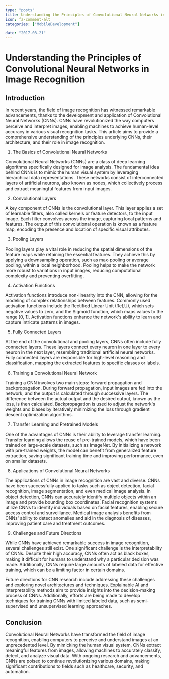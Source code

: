 ```yaml
---
type: "posts"
title: Understanding the Principles of Convolutional Neural Networks in Image Recognition
icon: fa-comment-alt
categories: ["MobileDevelopment"]

date: "2017-08-21"
---
```




# Understanding the Principles of Convolutional Neural Networks in Image Recognition

## Introduction

In recent years, the field of image recognition has witnessed remarkable advancements, thanks to the development and application of Convolutional Neural Networks (CNNs). CNNs have revolutionized the way computers perceive and interpret images, enabling machines to achieve human-level accuracy in various visual recognition tasks. This article aims to provide a comprehensive understanding of the principles underlying CNNs, their architecture, and their role in image recognition.

1. The Basics of Convolutional Neural Networks

Convolutional Neural Networks (CNNs) are a class of deep learning algorithms specifically designed for image analysis. The fundamental idea behind CNNs is to mimic the human visual system by leveraging hierarchical data representations. These networks consist of interconnected layers of artificial neurons, also known as nodes, which collectively process and extract meaningful features from input images.

2. Convolutional Layers

A key component of CNNs is the convolutional layer. This layer applies a set of learnable filters, also called kernels or feature detectors, to the input image. Each filter convolves across the image, capturing local patterns and features. The output of this convolutional operation is known as a feature map, encoding the presence and location of specific visual attributes.

3. Pooling Layers

Pooling layers play a vital role in reducing the spatial dimensions of the feature maps while retaining the essential features. They achieve this by applying a downsampling operation, such as max-pooling or average pooling, within a local neighborhood. Pooling helps to make the network more robust to variations in input images, reducing computational complexity and preventing overfitting.

4. Activation Functions

Activation functions introduce non-linearity into the CNN, allowing for the modeling of complex relationships between features. Commonly used activation functions include the Rectified Linear Unit (ReLU), which sets negative values to zero, and the Sigmoid function, which maps values to the range [0, 1]. Activation functions enhance the network's ability to learn and capture intricate patterns in images.

5. Fully Connected Layers

At the end of the convolutional and pooling layers, CNNs often include fully connected layers. These layers connect every neuron in one layer to every neuron in the next layer, resembling traditional artificial neural networks. Fully connected layers are responsible for high-level reasoning and classification, mapping the extracted features to specific classes or labels.

6. Training a Convolutional Neural Network

Training a CNN involves two main steps: forward propagation and backpropagation. During forward propagation, input images are fed into the network, and the output is calculated through successive layers. The difference between the actual output and the desired output, known as the loss, is then calculated. Backpropagation is used to adjust the network's weights and biases by iteratively minimizing the loss through gradient descent optimization algorithms.

7. Transfer Learning and Pretrained Models

One of the advantages of CNNs is their ability to leverage transfer learning. Transfer learning allows the reuse of pre-trained models, which have been trained on large-scale datasets, such as ImageNet. By initializing a network with pre-trained weights, the model can benefit from generalized feature extraction, saving significant training time and improving performance, even on smaller datasets.

8. Applications of Convolutional Neural Networks

The applications of CNNs in image recognition are vast and diverse. CNNs have been successfully applied to tasks such as object detection, facial recognition, image segmentation, and even medical image analysis. In object detection, CNNs can accurately identify multiple objects within an image and provide bounding box coordinates. Facial recognition systems utilize CNNs to identify individuals based on facial features, enabling secure access control and surveillance. Medical image analysis benefits from CNNs' ability to detect anomalies and aid in the diagnosis of diseases, improving patient care and treatment outcomes.

9. Challenges and Future Directions

While CNNs have achieved remarkable success in image recognition, several challenges still exist. One significant challenge is the interpretability of CNNs. Despite their high accuracy, CNNs often act as black boxes, making it difficult for humans to understand why a particular decision was made. Additionally, CNNs require large amounts of labeled data for effective training, which can be a limiting factor in certain domains.

Future directions for CNN research include addressing these challenges and exploring novel architectures and techniques. Explainable AI and interpretability methods aim to provide insights into the decision-making process of CNNs. Additionally, efforts are being made to develop techniques for training CNNs with limited labeled data, such as semi-supervised and unsupervised learning approaches.

## Conclusion

Convolutional Neural Networks have transformed the field of image recognition, enabling computers to perceive and understand images at an unprecedented level. By mimicking the human visual system, CNNs extract meaningful features from images, allowing machines to accurately classify, detect, and analyze visual data. With ongoing research and advancements, CNNs are poised to continue revolutionizing various domains, making significant contributions to fields such as healthcare, security, and automation.